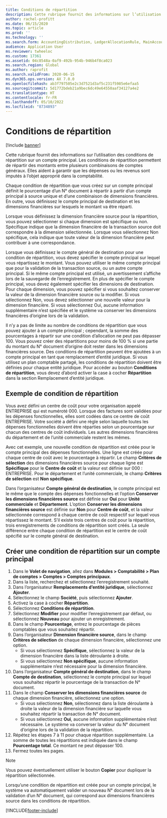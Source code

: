 ```yaml
---
title: Conditions de répartition
description: Cette rubrique fournit des informations sur l’utilisation des conditions de répartition sur un compte principal.
author: rachel-profitt
ms.date: 06/15/2020
ms.topic: article
ms.prod: ''
ms.technology: ''
ms.search.form: AccountingDistribution, LedgerAllocationRule, MainAccount, AllocationTerms
audience: Application User
ms.reviewer: twheeloc
ms.custom: 17361
ms.assetid: 04c8548a-0af9-492b-954b-946b4f8ca023
ms.search.region: Global
ms.author: raprofit
ms.search.validFrom: 2020-06-15
ms.dyn365.ops.version: AX 7.0.0
ms.openlocfilehash: ab3f797505e2c3d7521d3af5c231f5985e6efaa5
ms.sourcegitcommit: 5d1772bdeb21a9bec6dc49e64550aaf34127a4e2
ms.translationtype: HT
ms.contentlocale: fr-FR
ms.lasthandoff: 05/10/2022
ms.locfileid: "8734893"
---
```

# <a name="allocation-terms"></a>Conditions de répartition

[!include [banner](../includes/banner.md)]

Cette rubrique fournit des informations sur l’utilisation des conditions de répartition sur un compte principal. Les conditions de répartition permettent de répartir des montants entre plusieurs combinaisons de comptes généraux. Elles aident à garantir que les dépenses ou les revenus sont imputés à l’objet approprié dans la comptabilité.

Chaque condition de répartition que vous créez sur un compte principal définit le pourcentage d’un N° document à répartir à partir d’un compte principal à source unique et d’une combinaison de dimensions financières. En outre, vous définissez le compte principal de destination et les dimensions financières sur lesquels le montant va être réparti. 

Lorsque vous définissez la dimension financière source pour la répartition, vous pouvez sélectionner si chaque dimension est spécifique ou non. Spécifique indique que la dimension financière de la transaction source doit correspondre à la dimension sélectionnée. Lorsque vous sélectionnez Non spécifique, cela indique que toute valeur de la dimension financière peut contribuer à une correspondance.

Lorsque vous définissez le compte général de destination pour une condition de répartition, vous devez spécifier le compte principal sur lequel vous répartissez le montant. Vous pouvez utiliser le même compte principal que pour la validation de la transaction source, ou un autre compte principal. Si le même compte principal est utilisé, un avertissement s’affiche lors de la sauvegarde de l’enregistrement. En plus de spécifier le compte principal, vous devez également spécifier les dimensions de destination. Pour chaque dimension, vous pouvez spécifier si vous souhaitez conserver la valeur de la dimension financière source ou la modifier. Si vous sélectionnez Non, vous devez sélectionner une nouvelle valeur pour la dimension financière. Si vous sélectionnez Oui, aucune information supplémentaire n’est spécifiée et le système va conserver les dimensions financières d’origine lors de la validation.

Il n’y a pas de limite au nombre de conditions de répartition que vous pouvez ajouter à un compte principal ; cependant, la somme des pourcentages à répartir sur une condition d’allocation ne peut pas dépasser 100. Vous pouvez créer des répartitions pour moins de 100 % si une partie du montant du N° document d’origine doit rester dans les dimensions financières source. Des conditions de répartition peuvent être ajoutées à un compte principal en tant que remplacement d’entité juridique. Si vous utilisez un plan comptable partagé, les conditions de répartition doivent être définies pour chaque entité juridique. Pour accéder au bouton **Conditions de répartition**, vous devez d’abord activer la case à cocher **Répartition** dans la section Remplacement d’entité juridique.

## <a name="allocation-term-example"></a>Exemple de condition de répartition
Vous avez défini un centre de coût pour votre organisation appelé ENTREPRISE qui est numéroté 000. Lorsque des factures sont validées pour les dépenses fonctionnelles, elles sont codées dans ce centre de coût ENTREPRISE. Votre société a défini une règle selon laquelle toutes les dépenses fonctionnelles doivent être réparties selon un pourcentage sur chacun des centres de coût individuels. Les autres dimensions financières du département et de l’unité commerciale restent les mêmes.

Avec cet exemple, une nouvelle condition de répartition est créée pour le compte principal des dépenses fonctionnelles. Une ligne est créée pour chaque centre de coût avec le pourcentage à répartir. Le champ **Critères de sélection** des dimensions financières source pour chaque ligne est **Spécifique** pour le **Centre de coût** et la valeur est définie sur 000 : ENTREPRISE. Pour le département et l’unité commerciale, le champ **Critères de sélection** est **Non spécifique**.

Dans l’organisateur **Compte général de destination**, le compte principal est le même que le compte des dépenses fonctionnelles et l’option **Conserver les dimensions financières source** est définie sur **Oui** pour **Unité commerciale** et **Département**. L’option **Conserver les dimensions financières source** est définie sur **Non** pour **Centre de coût**, et la valeur sélectionnée correspond à chaque centre de coût respectif sur lequel vous répartissez le montant. S’il existe trois centres de coût pour la répartition, trois enregistrements de conditions de répartition sont créés. La seule différence entre chaque condition de répartition est le centre de coût spécifié sur le compte général de destination.

## <a name="create-an-allocation-term-on-a-main-account"></a>Créer une condition de répartition sur un compte principal

1. Dans le **Volet de navigation**, allez dans **Modules > Comptabilité > Plan de comptes > Comptes > Comptes principaux**.
2. Dans la liste, recherchez et sélectionnez l’enregistrement souhaité.
3. Dans l’organisateur **Remplacements d’entité juridique**, sélectionnez **Ajouter**.
4. Sélectionnez le champ **Société**, puis sélectionnez **Ajouter**.
5. Activez la case à cocher **Répartition**.
6. Sélectionnez **Conditions de répartition**.
7. Sélectionnez **Modifier** pour modifier l’enregistrement par défaut, ou sélectionnez **Nouveau** pour ajouter un enregistrement.
8. Dans le champ **Pourcentage**, entrez le pourcentage de pièces comptables que vous souhaitez répartir.
9. Dans l’organisateur **Dimension financière source**, dans le champ **Critères de sélection** de chaque dimension financière, sélectionnez une option.
    - Si vous sélectionnez **Spécifique**, sélectionnez la valeur de la dimension financière dans la liste déroulante à droite.
    - Si vous sélectionnez **Non spécifique**, aucune information supplémentaire n’est nécessaire pour la dimension financière.
10. Dans l’organisateur **Compte général de destination**, dans le champ **Compte de destination**, sélectionnez le compte principal sur lequel vous souhaitez répartir le pourcentage de la transaction de N° document.
11. Dans le champ **Conserver les dimensions financières source** de chaque dimension financière, sélectionnez une option.
    - Si vous sélectionnez **Non**, sélectionnez dans la liste déroulante à droite la valeur de la dimension financière sur laquelle vous souhaitez répartir la transaction de N° document.
    - Si vous sélectionnez **Oui**, aucune information supplémentaire n’est nécessaire. Le système va converser la valeur du N° document d’origine lors de la validation de la répartition.
12. Répétez les étapes 7 à 11 pour chaque répartition supplémentaire. La somme de toutes les répartitions est indiquée dans le champ **Pourcentage total**. Ce montant ne peut dépasser 100.
13. Fermez toutes les pages.

>[!NOTE] 
> Vous pouvez éventuellement utiliser le bouton **Copier** pour dupliquer la répartition sélectionnée.

Lorsqu’une condition de répartition est créée pour un compte principal, le système va automatiquement valider un nouveau N° document lors de la validation d’un N° document, qui correspond aux dimensions financières source dans les conditions de répartition.


[!INCLUDE[footer-include](../../includes/footer-banner.md)]
